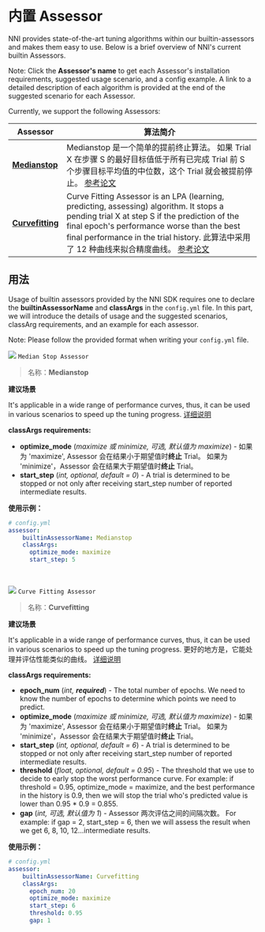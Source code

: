 # 内置 Assessor

NNI provides state-of-the-art tuning algorithms within our builtin-assessors and makes them easy to use. Below is a brief overview of NNI's current builtin Assessors.

Note: Click the **Assessor's name** to get each Assessor's installation requirements, suggested usage scenario, and a config example. A link to a detailed description of each algorithm is provided at the end of the suggested scenario for each Assessor.

Currently, we support the following Assessors:

| Assessor                          | 算法简介                                                                                                                                                                                                                                                                                                                                                        |
| --------------------------------- | ----------------------------------------------------------------------------------------------------------------------------------------------------------------------------------------------------------------------------------------------------------------------------------------------------------------------------------------------------------- |
| [**Medianstop**](#MedianStop)     | Medianstop 是一个简单的提前终止算法。 如果 Trial X 在步骤 S 的最好目标值低于所有已完成 Trial 前 S 个步骤目标平均值的中位数，这个 Trial 就会被提前停止。 [参考论文](https://static.googleusercontent.com/media/research.google.com/en//pubs/archive/46180.pdf)                                                                                                                                                          |
| [**Curvefitting**](#Curvefitting) | Curve Fitting Assessor is an LPA (learning, predicting, assessing) algorithm. It stops a pending trial X at step S if the prediction of the final epoch's performance worse than the best final performance in the trial history. 此算法中采用了 12 种曲线来拟合精度曲线。 [参考论文](http://aad.informatik.uni-freiburg.de/papers/15-IJCAI-Extrapolation_of_Learning_Curves.pdf) |

## 用法

Usage of builtin assessors provided by the NNI SDK requires one to declare the **builtinAssessorName** and **classArgs** in the `config.yml` file. In this part, we will introduce the details of usage and the suggested scenarios, classArg requirements, and an example for each assessor.

Note: Please follow the provided format when writing your `config.yml` file.

<a name="MedianStop"></a>

![](https://placehold.it/15/1589F0/000000?text=+) `Median Stop Assessor`

> 名称：**Medianstop**

**建议场景**

It's applicable in a wide range of performance curves, thus, it can be used in various scenarios to speed up the tuning progress. [详细说明](./MedianstopAssessor.md)

**classArgs requirements:**

* **optimize_mode** (*maximize 或 minimize, 可选, 默认值为 maximize*) - 如果为 'maximize', Assessor 会在结果小于期望值时**终止** Trial。 如果为 'minimize'，Assessor 会在结果大于期望值时**终止** Trial。
* **start_step** (*int, optional, default = 0*) - A trial is determined to be stopped or not only after receiving start_step number of reported intermediate results.

**使用示例：**

```yaml
# config.yml
assessor:
    builtinAssessorName: Medianstop
    classArgs:
      optimize_mode: maximize
      start_step: 5
```

<br />

<a name="Curvefitting"></a>

![](https://placehold.it/15/1589F0/000000?text=+) `Curve Fitting Assessor`

> 名称：**Curvefitting**

**建议场景**

It's applicable in a wide range of performance curves, thus, it can be used in various scenarios to speed up the tuning progress. 更好的地方是，它能处理并评估性能类似的曲线。 [详细说明](./CurvefittingAssessor.md)

**classArgs requirements:**

* **epoch_num** (*int, **required***) - The total number of epochs. We need to know the number of epochs to determine which points we need to predict.
* **optimize_mode** (*maximize 或 minimize, 可选, 默认值为 maximize*) - 如果为 'maximize', Assessor 会在结果小于期望值时**终止** Trial。 如果为 'minimize'，Assessor 会在结果大于期望值时**终止** Trial。
* **start_step** (*int, optional, default = 6*) - A trial is determined to be stopped or not only after receiving start_step number of reported intermediate results.
* **threshold** (*float, optional, default = 0.95*) - The threshold that we use to decide to early stop the worst performance curve. For example: if threshold = 0.95, optimize_mode = maximize, and the best performance in the history is 0.9, then we will stop the trial who's predicted value is lower than 0.95 * 0.9 = 0.855.
* **gap** (*int, 可选, 默认值为 1*) - Assessor 两次评估之间的间隔次数。 For example: if gap = 2, start_step = 6, then we will assess the result when we get 6, 8, 10, 12...intermediate results.

**使用示例：**

```yaml
# config.yml
assessor:
    builtinAssessorName: Curvefitting
    classArgs:
      epoch_num: 20
      optimize_mode: maximize
      start_step: 6
      threshold: 0.95
      gap: 1
```